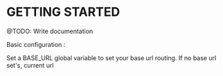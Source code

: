 # GETTING STARTED

@TODO: Write documentation

Basic configuration : 

Set a BASE_URL global variable to set your base url routing. If no base url set's, current url